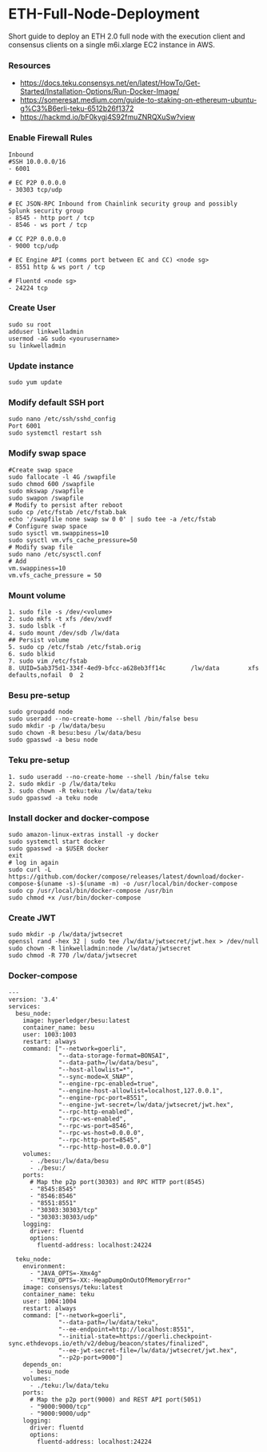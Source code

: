 # ETH-Full-Node-Deployment
Short guide to deploy an ETH 2.0 full node with the execution client and consensus clients on a single m6i.xlarge EC2 instance in AWS.

### Resources
* https://docs.teku.consensys.net/en/latest/HowTo/Get-Started/Installation-Options/Run-Docker-Image/
* https://someresat.medium.com/guide-to-staking-on-ethereum-ubuntu-g%C3%B6erli-teku-6512b26f1372
* https://hackmd.io/bF0kygj4S92fmuZNRQXuSw?view

### Enable Firewall Rules
```
Inbound
#SSH 10.0.0.0/16
- 6001 

# EC P2P 0.0.0.0
- 30303 tcp/udp

# EC JSON-RPC Inbound from Chainlink security group and possibly Splunk security group
- 8545 - http port / tcp
- 8546 - ws port / tcp

# CC P2P 0.0.0.0
- 9000 tcp/udp

# EC Engine API (comms port between EC and CC) <node sg>
- 8551 http & ws port / tcp

# Fluentd <node sg>
- 24224 tcp
```

### Create User
```
sudo su root
adduser linkwelladmin
usermod -aG sudo <yourusername>
su linkwelladmin
```

### Update instance
```
sudo yum update
```

### Modify default SSH port
```
sudo nano /etc/ssh/sshd_config
Port 6001
sudo systemctl restart ssh
```

### Modify swap space
```
#Create swap space
sudo fallocate -l 4G /swapfile
sudo chmod 600 /swapfile
sudo mkswap /swapfile
sudo swapon /swapfile
# Modify to persist after reboot
sudo cp /etc/fstab /etc/fstab.bak
echo '/swapfile none swap sw 0 0' | sudo tee -a /etc/fstab
# Configure swap space
sudo sysctl vm.swappiness=10
sudo sysctl vm.vfs_cache_pressure=50
# Modify swap file
sudo nano /etc/sysctl.conf
# Add
vm.swappiness=10
vm.vfs_cache_pressure = 50
```

### Mount volume 
```
1. sudo file -s /dev/<volume>
2. sudo mkfs -t xfs /dev/xvdf
3. sudo lsblk -f
4. sudo mount /dev/sdb /lw/data
## Persist volume
5. sudo cp /etc/fstab /etc/fstab.orig
6. sudo blkid
7. sudo vim /etc/fstab
8. UUID=5ab375d1-334f-4ed9-bfcc-a628eb3ff14c       /lw/data        xfs     defaults,nofail  0  2
```

### Besu pre-setup
```
sudo groupadd node
sudo useradd --no-create-home --shell /bin/false besu
sudo mkdir -p /lw/data/besu
sudo chown -R besu:besu /lw/data/besu
sudo gpasswd -a besu node
```

### Teku pre-setup
```
1. sudo useradd --no-create-home --shell /bin/false teku
2. sudo mkdir -p /lw/data/teku
3. sudo chown -R teku:teku /lw/data/teku
sudo gpasswd -a teku node
```

### Install docker and docker-compose
```
sudo amazon-linux-extras install -y docker
sudo systemctl start docker
sudo gpasswd -a $USER docker
exit
# log in again
sudo curl -L https://github.com/docker/compose/releases/latest/download/docker-compose-$(uname -s)-$(uname -m) -o /usr/local/bin/docker-compose
sudo cp /usr/local/bin/docker-compose /usr/bin
sudo chmod +x /usr/bin/docker-compose
```

### Create JWT
```
sudo mkdir -p /lw/data/jwtsecret
openssl rand -hex 32 | sudo tee /lw/data/jwtsecret/jwt.hex > /dev/null
sudo chown -R linkwelladmin:node /lw/data/jwtsecret
sudo chmod -R 770 /lw/data/jwtsecret
```

### Docker-compose
```
---
version: '3.4'
services:
  besu_node:
    image: hyperledger/besu:latest
    container_name: besu
    user: 1003:1003
    restart: always
    command: ["--network=goerli",
              "--data-storage-format=BONSAI",
              "--data-path=/lw/data/besu",
              "--host-allowlist=*",
              "--sync-mode=X_SNAP",
              "--engine-rpc-enabled=true",
              "--engine-host-allowlist=localhost,127.0.0.1",
              "--engine-rpc-port=8551",
              "--engine-jwt-secret=/lw/data/jwtsecret/jwt.hex",
              "--rpc-http-enabled",
              "--rpc-ws-enabled",
              "--rpc-ws-port=8546",
              "--rpc-ws-host=0.0.0.0",
              "--rpc-http-port=8545",
              "--rpc-http-host=0.0.0.0"]
    volumes:
      - ./besu:/lw/data/besu
      - ./besu:/
    ports:
      # Map the p2p port(30303) and RPC HTTP port(8545)
      - "8545:8545"
      - "8546:8546"
      - "8551:8551"
      - "30303:30303/tcp"
      - "30303:30303/udp"
    logging:
      driver: fluentd
      options:
        fluentd-address: localhost:24224

  teku_node:
    environment:
      - "JAVA_OPTS=-Xmx4g"
      - "TEKU_OPTS=-XX:-HeapDumpOnOutOfMemoryError"
    image: consensys/teku:latest
    container_name: teku
    user: 1004:1004
    restart: always
    command: ["--network=goerli",
              "--data-path=/lw/data/teku",
              "--ee-endpoint=http://localhost:8551",
              "--initial-state=https://goerli.checkpoint-sync.ethdevops.io/eth/v2/debug/beacon/states/finalized",
              "--ee-jwt-secret-file=/lw/data/jwtsecret/jwt.hex",
              "--p2p-port=9000"]
    depends_on:
      - besu_node
    volumes:
      - ./teku:/lw/data/teku
    ports:
      # Map the p2p port(9000) and REST API port(5051)
      - "9000:9000/tcp"
      - "9000:9000/udp"
    logging:
      driver: fluentd
      options:
        fluentd-address: localhost:24224
```
